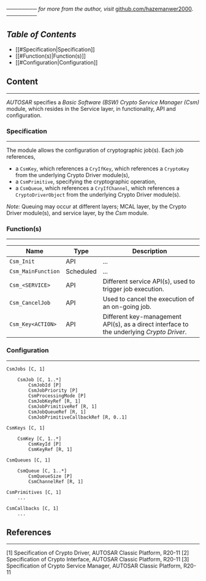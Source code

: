 ──────── *for more from the author, visit* [github.com/hazemanwer2000](https://github.com/hazemanwer2000). ────────
## *Table of Contents*

- [[#Specification|Specification]]
- [[#Function(s)|Function(s)]]
- [[#Configuration|Configuration]]
## Content
---
*AUTOSAR* specifies a *Basic Software (BSW) Crypto Service Manager (Csm)* module, which resides in the Service layer, in functionality, API and configuration.
### Specification
---
The module allows the configuration of cryptographic job(s). Each job references,

* a `CsmKey`, which references a `CryIfKey`, which references a `CryptoKey` from the underlying Crypto Driver module(s),
* a `CsmPrimitive`, specifying the cryptographic operation,
* a `CsmQueue`, which references a `CryIfChannel`, which references a `CryptoDriverObject` from the underlying Crypto Driver module(s).

*Note:* Queuing may occur at different layers; MCAL layer, by the Crypto Driver module(s), and service layer, by the *Csm* module.
### Function(s)
---

| Name               | Type      | Description                                                                               |
| ------------------ | --------- | ----------------------------------------------------------------------------------------- |
| `Csm_Init`         | API       | ...                                                                                       |
| `Csm_MainFunction` | Scheduled | ...                                                                                       |
| `Csm_<SERVICE>`    | API       | Different service API(s), used to trigger job execution.                                  |
| `Csm_CancelJob`    | API       | Used to cancel the execution of an on-going job.                                          |
| `Csm_Key<ACTION>`  | API       | Different key-management API(s), as a direct interface to the underlying *Crypto Driver*. |
### Configuration
---
```
CsmJobs [C, 1]

	CsmJob [C, 1..*]
		CsmJobId [P]
		CsmJobPriority [P]
		CsmProcessingMode [P]
		CsmJobKeyRef [R, 1]
		CsmJobPrimitiveRef [R, 1]
		CsmJobQueueRef [R, 1]
		CsmJobPrimitiveCallbackRef [R, 0..1]

CsmKeys [C, 1]

	CsmKey [C, 1..*]
		CsmKeyId [P]
		CsmKeyRef [R, 1]

CsmQueues [C, 1]

	CsmQueue [C, 1..*]
		CsmQueueSize [P]
		CsmChannelRef [R, 1]

CsmPrimitives [C, 1]
	...

CsmCallbacks [C, 1]
	...
```
## References
---
[1] Specification of Crypto Driver, AUTOSAR Classic Platform, R20-11
[2] Specification of Crypto Interface, AUTOSAR Classic Platform, R20-11
[3] Specification of Crypto Service Manager, AUTOSAR Classic Platform, R20-11